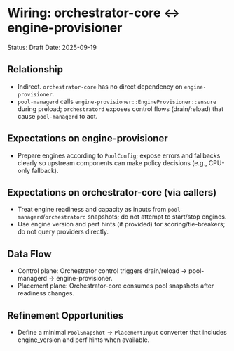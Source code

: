 # Wiring: orchestrator-core ↔ engine-provisioner

Status: Draft
Date: 2025-09-19

## Relationship
- Indirect. `orchestrator-core` has no direct dependency on `engine-provisioner`.
- `pool-managerd` calls `engine-provisioner::EngineProvisioner::ensure` during preload; `orchestratord` exposes control flows (drain/reload) that cause `pool-managerd` to act.

## Expectations on engine-provisioner
- Prepare engines according to `PoolConfig`; expose errors and fallbacks clearly so upstream components can make policy decisions (e.g., CPU-only fallback).

## Expectations on orchestrator-core (via callers)
- Treat engine readiness and capacity as inputs from `pool-managerd`/`orchestratord` snapshots; do not attempt to start/stop engines.
- Use engine version and perf hints (if provided) for scoring/tie-breakers; do not query providers directly.

## Data Flow
- Control plane: Orchestrator control triggers drain/reload → pool-managerd → engine-provisioner.
- Placement plane: Orchestrator-core consumes pool snapshots after readiness changes.

## Refinement Opportunities
- Define a minimal `PoolSnapshot` → `PlacementInput` converter that includes engine_version and perf hints when available.
